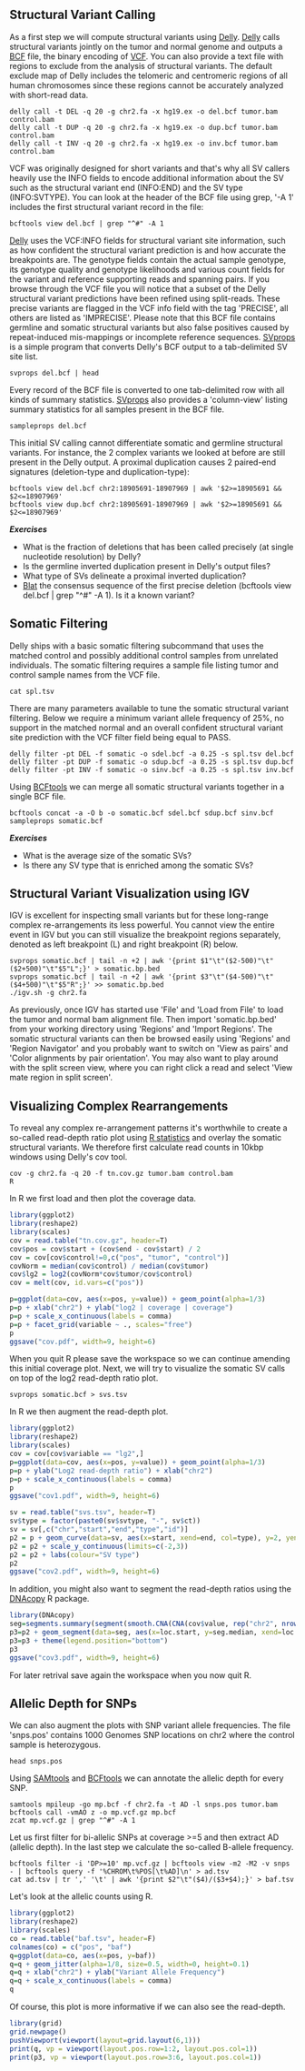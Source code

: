 ## Structural Variant Calling

As a first step we will compute structural variants using [Delly](https://github.com/tobiasrausch/delly). [Delly](https://www.ncbi.nlm.nih.gov/pubmed/22962449) calls structural variants jointly on the tumor and normal genome and outputs a [BCF](https://samtools.github.io/hts-specs) file, the binary encoding of [VCF](https://samtools.github.io/hts-specs). You can also provide a text file with regions to exclude from the analysis of structural variants. The default exclude map of Delly includes the telomeric and centromeric regions of all human chromosomes since these regions cannot be accurately analyzed with short-read data.

```shell
delly call -t DEL -q 20 -g chr2.fa -x hg19.ex -o del.bcf tumor.bam control.bam
delly call -t DUP -q 20 -g chr2.fa -x hg19.ex -o dup.bcf tumor.bam control.bam
delly call -t INV -q 20 -g chr2.fa -x hg19.ex -o inv.bcf tumor.bam control.bam
```

VCF was originally designed for short variants and that's why all SV callers heavily use the INFO fields to encode additional information about the SV such as the structural variant end (INFO:END) and the SV type (INFO:SVTYPE). You can look at the header of the BCF file using grep, '-A 1' includes the first structural variant record in the file:

```shell
bcftools view del.bcf | grep "^#" -A 1
```

[Delly](https://github.com/tobiasrausch/delly) uses the VCF:INFO fields for structural variant site information, such as how confident the structural variant prediction is and how accurate the breakpoints are. The genotype fields contain the actual sample genotype, its genotype quality and genotype likelihoods and various count fields for the variant and reference supporting reads and spanning pairs. If you browse through the VCF file you will notice that a subset of the Delly structural variant predictions have been refined using split-reads. These precise variants are flagged in the VCF info field with the tag 'PRECISE', all others are listed as 'IMPRECISE'. Please note that this BCF file contains germline and somatic structural variants but also false positives caused by repeat-induced mis-mappings or incomplete reference sequences. [SVprops](https://github.com/tobiasrausch/svprops) is a simple program that converts Delly's BCF output to a tab-delimited SV site list.

```shell
svprops del.bcf | head
```

Every record of the BCF file is converted to one tab-delimited row with all kinds of summary statistics. [SVprops](https://github.com/tobiasrausch/svprops) also provides a 'column-view' listing summary statistics for all samples present in the BCF file.

```shell
sampleprops del.bcf
```

This initial SV calling cannot differentiate somatic and germline structural variants. For instance, the 2 complex variants we looked at before are still present in the Delly output. A proximal duplication causes 2 paired-end signatures (deletion-type and duplication-type):

```shell
bcftools view del.bcf chr2:18905691-18907969 | awk '$2>=18905691 && $2<=18907969'
bcftools view dup.bcf chr2:18905691-18907969 | awk '$2>=18905691 && $2<=18907969'
```

***Exercises***

* What is the fraction of deletions that has been called precisely (at single nucleotide resolution) by Delly?
* Is the germline inverted duplication present in Delly's output files?
* What type of SVs delineate a proximal inverted duplication?
* [Blat](https://genome.ucsc.edu/cgi-bin/hgBlat) the consensus sequence of the first precise deletion (bcftools view del.bcf | grep "^#" -A 1). Is it a known variant?


## Somatic Filtering

Delly ships with a basic somatic filtering subcommand that uses the matched control and possibly additional control samples from unrelated individuals. The somatic filtering requires a sample file listing tumor and control sample names from the VCF file.

```shell
cat spl.tsv
```

There are many parameters available to tune the somatic structural variant filtering. Below we require a minimum variant allele frequency of 25%, no support in the matched normal and an overall confident structural variant site prediction with the VCF filter field being equal to PASS.

```shell
delly filter -pt DEL -f somatic -o sdel.bcf -a 0.25 -s spl.tsv del.bcf
delly filter -pt DUP -f somatic -o sdup.bcf -a 0.25 -s spl.tsv dup.bcf
delly filter -pt INV -f somatic -o sinv.bcf -a 0.25 -s spl.tsv inv.bcf
```

Using [BCFtools](http://www.htslib.org) we can merge all somatic structural variants together in a single BCF file.

```shell
bcftools concat -a -O b -o somatic.bcf sdel.bcf sdup.bcf sinv.bcf
sampleprops somatic.bcf
```

***Exercises***

* What is the average size of the somatic SVs?
* Is there any SV type that is enriched among the somatic SVs?

## Structural Variant Visualization using IGV

IGV is excellent for inspecting small variants but for these long-range complex re-arrangements its less powerful. You cannot view the entire event in IGV but you can still visualize the breakpoint regions separately, denoted as left breakpoint (L) and right breakpoint (R) below.

```shell
svprops somatic.bcf | tail -n +2 | awk '{print $1"\t"($2-500)"\t"($2+500)"\t"$5"L";}' > somatic.bp.bed
svprops somatic.bcf | tail -n +2 | awk '{print $3"\t"($4-500)"\t"($4+500)"\t"$5"R";}' >> somatic.bp.bed
./igv.sh -g chr2.fa
```

As previously, once IGV has started use 'File' and 'Load from File' to load the tumor and normal bam alignment file. Then import 'somatic.bp.bed' from your working directory using 'Regions' and 'Import Regions'. The somatic structural variants can then be browsed easily using 'Regions' and 'Region Navigator' and you probably want to switch on 'View as pairs' and 'Color alignments by pair orientation'. You may also want to play around with the split screen view, where you can right click a read and select 'View mate region in split screen'.


## Visualizing Complex Rearrangements

To reveal any complex re-arrangement patterns it's worthwhile to create a so-called read-depth ratio plot using [R statistics](https://www.r-project.org) and overlay the somatic structural variants. We therefore first calculate read counts in 10kbp windows using Delly's cov tool.

```shell
cov -g chr2.fa -q 20 -f tn.cov.gz tumor.bam control.bam
R
```

In R we first load and then plot the coverage data.

```R
library(ggplot2)
library(reshape2)
library(scales)
cov = read.table("tn.cov.gz", header=T)
cov$pos = cov$start + (cov$end - cov$start) / 2
cov = cov[cov$control!=0,c("pos", "tumor", "control")]
covNorm = median(cov$control) / median(cov$tumor)
cov$lg2 = log2(covNorm*cov$tumor/cov$control)
cov = melt(cov, id.vars=c("pos"))

p=ggplot(data=cov, aes(x=pos, y=value)) + geom_point(alpha=1/3)
p=p + xlab("chr2") + ylab("log2 | coverage | coverage")
p=p + scale_x_continuous(labels = comma)
p=p + facet_grid(variable ~ ., scales="free")
p
ggsave("cov.pdf", width=9, height=6)
```

When you quit R please save the workspace so we can continue amending this initial coverage plot. Next, we will try to visualize the somatic SV calls on top of the log2 read-depth ratio plot.

```shell
svprops somatic.bcf > svs.tsv
```

In R we then augment the read-depth plot.

```R
library(ggplot2)
library(reshape2)
library(scales)
cov = cov[cov$variable == "lg2",]
p=ggplot(data=cov, aes(x=pos, y=value)) + geom_point(alpha=1/3)
p=p + ylab("Log2 read-depth ratio") + xlab("chr2")
p=p + scale_x_continuous(labels = comma)
p
ggsave("cov1.pdf", width=9, height=6)

sv = read.table("svs.tsv", header=T)
sv$type = factor(paste0(sv$svtype, "-", sv$ct))
sv = sv[,c("chr","start","end","type","id")]
p2 = p + geom_curve(data=sv, aes(x=start, xend=end, col=type), y=2, yend=2, curvature=-0.5)
p2 = p2 + scale_y_continuous(limits=c(-2,3))
p2 = p2 + labs(colour="SV type")
p2
ggsave("cov2.pdf", width=9, height=6)
```

In addition, you might also want to segment the read-depth ratios using the [DNAcopy](https://bioconductor.org/packages/release/bioc/html/DNAcopy.html) R package.

```R
library(DNAcopy)
seg=segments.summary(segment(smooth.CNA(CNA(cov$value, rep("chr2", nrow(cov)), cov$pos, data.type="logratio", sampleid="tumor"))))
p3=p2 + geom_segment(data=seg, aes(x=loc.start, y=seg.median, xend=loc.end, yend=seg.median), colour="darkorange")
p3=p3 + theme(legend.position="bottom")
p3
ggsave("cov3.pdf", width=9, height=6)
```

For later retrival save again the workspace when you now quit R.


## Allelic Depth for SNPs

We can also augment the plots with SNP variant allele frequencies. The file 'snps.pos' contains 1000 Genomes SNP locations on chr2 where the control sample is heterozygous.

```shell
head snps.pos
```

Using [SAMtools](http://www.htslib.org) and [BCFtools](http://www.htslib.org) we can annotate the allelic depth for every SNP.

```shell
samtools mpileup -go mp.bcf -f chr2.fa -t AD -l snps.pos tumor.bam
bcftools call -vmAO z -o mp.vcf.gz mp.bcf
zcat mp.vcf.gz | grep "^#" -A 1
```

Let us first filter for bi-allelic SNPs at coverage >=5 and then extract AD (allelic depth). In the last step we calculate the so-called B-allele frequency.

```shell
bcftools filter -i 'DP>=10' mp.vcf.gz | bcftools view -m2 -M2 -v snps - | bcftools query -f '%CHROM\t%POS[\t%AD]\n' > ad.tsv
cat ad.tsv | tr ',' '\t' | awk '{print $2"\t"($4)/($3+$4);}' > baf.tsv
```

Let's look at the allelic counts using R.

```R
library(ggplot2)
library(reshape2)
library(scales)
co = read.table("baf.tsv", header=F)
colnames(co) = c("pos", "baf")
q=ggplot(data=co, aes(x=pos, y=baf))
q=q + geom_jitter(alpha=1/8, size=0.5, width=0, height=0.1)
q=q + xlab("chr2") + ylab("Variant Allele Frequency") 
q=q + scale_x_continuous(labels = comma)
q
```

Of course, this plot is more informative if we can also see the read-depth.

```R
library(grid)
grid.newpage()
pushViewport(viewport(layout=grid.layout(6,1)))
print(q, vp = viewport(layout.pos.row=1:2, layout.pos.col=1))
print(p3, vp = viewport(layout.pos.row=3:6, layout.pos.col=1))
```
